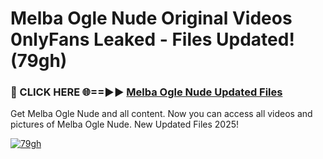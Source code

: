 # Melba Ogle Nude Original Videos 0nlyFans Leaked - Files Updated! (79gh)

<h3>🔴 CLICK HERE 🌐==►► <a href="https://tinyurl.com/5h6xmrr3" rel="nofollow">Melba Ogle Nude Updated Files</a></h3>

Get Melba Ogle Nude and all content. Now you can access all videos and pictures of Melba Ogle Nude. New Updated Files 2025!

[![79gh](https://i.imgur.com/KVD873Z.gif)](https://tinyurl.com/5h6xmrr3)
